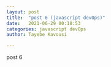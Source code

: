 ```yaml
---
layout: post
title:  "post 6 (javascript devOps)"
date:   2021-06-29 00:18:53
categories: javascript devOps
author: Tayebe Kavousi

---
```

post 6
